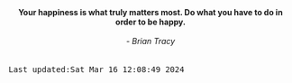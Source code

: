 
<div align="center"><b><span>Your happiness is what truly matters most. Do what you have to do in order to be happy.</span></b><br><br><i> - Brian Tracy</i></div>
<br><br><kbd>Last updated:Sat Mar 16 12:08:49 2024</kbd>